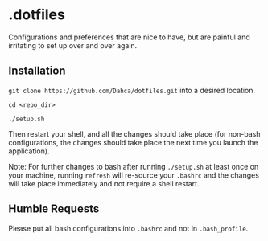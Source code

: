 # .dotfiles

Configurations and preferences that are nice to have, but are painful and irritating to set up over and over again.

## Installation

`git clone https://github.com/Dahca/dotfiles.git` into a desired location.

`cd <repo_dir>`

`./setup.sh`

Then restart your shell, and all the changes should take place (for non-bash configurations, the changes should take place the next time you launch the application).

Note: For further changes to bash after running `./setup.sh` at least once on your machine, running `refresh` will re-source your `.bashrc` and the changes will take place immediately and not require a shell restart.

## Humble Requests

Please put all bash configurations into `.bashrc` and not in `.bash_profile`.

